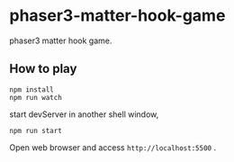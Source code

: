 # phaser3-matter-hook-game

phaser3 matter hook game.

## How to play

```shell
npm install
npm run watch
```

start devServer in another shell window,

```shell
npm run start
```

Open web browser and access `http://localhost:5500` .
